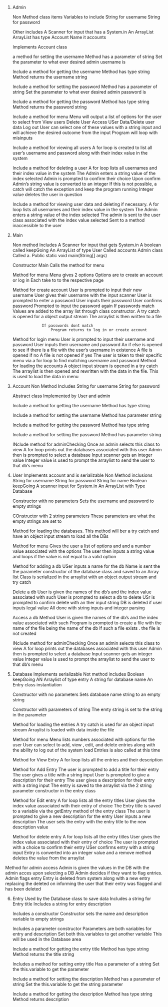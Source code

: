 1. Admin

    Non Method class items
        Variables to include
        String for username
        String for password

    Other includes
        A Scanner for input that has a System.in
        An ArrayList
            ArrayList has type Account
                Name it accounts

    Implements Account class

     a method for setting the username
        Method has a parameter of string
            Set the parameter to what ever desired admin username is

    Include a method for getting the username
        Method has type string
        Method returns the username string

    Include a method for setting the password
        Method has a parameter of string
        Set the parameter to what ever desired admin password is
    
    Include a method for getting the password
        Method has type string
        Method returns the password string

    Include a method for menu
        Menu will output a list of options for the user to select from
            View users
            Delete User
            Access USer Data/Delete user data
            Log out
        User can select one of these values with a string input and will achieve the desired outcome from the input
        Program will loop with misinputs

    Include a method for viewing all users
        A for loop is created to list all user’s username and password along with their index value in the system

    Include a method for deleting a user
        A for loop lists all usernames and their index value in the system
        The Admin enters a string value of the index selected
        Admin is prompted to confirm their choice 
            Upon confirm
            Admin’s string value is converted to an integer
                If this is not possible, a catch will catch the exception and keep the program running
        Integer value deletes the user in question

    Include a method for viewing user data and deleting if necessary.
        A for loop lists all usernames and their index value in the system
        The Admin enters a string value of the index selected
        The admin is sent to the user class associated with the index value selected
        Sent to a method inaccessible to the user

2. Main

    Non method Includes
        A Scanner for input that gets System.in
        A boolean called keepGoing
        An ArrayList of type User
            Called accounts
        Admin class
            Called a.
    Public static void main(String[] args)

    Constructor Main
        Calls the method for menu

    Method for menu
        Menu gives 2 options
            Options are to create an account or log in
            Each take to to the respective page

    Method for create account
        User is prompted to input their new username
            User gives their username with the input scanner
    User is prompted to enter a password
        User inputs their password
            User confirms password
                Prompted to input the password again
                    If passwords match
                        Values are added to the array list through class constructor.
                        A try catch is opened for a object output stream
                        The arraylist is then written to a file

                    If passwords dont match
                        Program returns to log in or create account

    Method for login menu
        User is prompted to input their username and password
            User inputs their username and password
        An if else is opened to see if there is a file with the user’s username in existence
            A file is opened if no
            A file is not opened if yes
        The user is taken to their specific menu via a for loop to find matching username and password
            Method for loading the accounts
        A object input stream is opened in a try catch 
            The arraylist is then opened and rewritten with the data in the file. This is used to load the data in menu 

3. Account
        Non Method Includes
            String for username
            String for password

    Abstract class
        Implemented by User and admin

    Include a method for getting the username
        Method has type string

    Include a method for setting the username
        Method has parameter string

    Include a method for getting the password
        Method has type string

    Include a method for setting the password
        Method has parameter string

    INclude method for adminChecking
        Once an admin selects this class to view
        A for loop prints out the databases associated with this user
    Admin then is prompted to select a database 
        Input scanner gets an integer value
    Integer value is used to prompt the arraylist to send the user to that db’s menu

4. User
    Implements account and is serializable
    Non Method inclusions
        String for username
        String for password
        String for name
        Boolean keepGoing
        A scanner input for System.in
        An ArrayList with Type Database

    Constructor with no parameters
        Sets the username and password to empty strings

    COnstructor with 2 string parameters
    These parameters are what the empty strings are set to

    Method for loading the databases.
        This method will ber a try catch and have an object input stream to load all the DBs

    Method for menu
        Gives the user a list of options and  and a number value associated with the options
        The user then inputs a string value and loops if the value is not equal to a valid option

    Method for adding a db
        USer inputs a name for the db
            Name is sent the the parameter constructor of the database class and saved to an Array list
            Class is serialized in the arraylist with an object output stream and try catch

    Delete a db
        User is given the names of the db’s and the index value associated with such
            User is prompted to select a db to delete
        USr is prompted to confirm delete with an ther input string
            DB is deleted if user inputs legal value
                All done with string inputs and integer parsing

    Access a db Method
        User is given the names of the db’s and the index value associated with such
            Program is prompted to create a file with the name of the file being the name of the db
        If such a file exists . the file is not created

    INclude method for adminChecking
            Once an admin selects this class to view
            A for loop prints out the databases associated with this user
        Admin then is prompted to select a database 
            Input scanner gets an integer value
        Integer value is used to prompt the arraylist to send the user to that db’s menu

5. Database
    Implements serializable
    Not method includes
        Boolean keepGoing
        AN Arraylist of type entry 
        A string for database name
        An Entry class instantiation

    Constructor with no parameters
        Sets database name string to an empty string

    Constructor with parameters of string 
        The emty string is set to the string in the parameter

    Method for loading the entries
        A try catch is used for an object input stream
        Arraylist is loaded with data inside the file

    Method for menu
        Menu lists numbers associated with options for the user
        User can select to add, view , edit, and delete entries along with the ability to log out of the system
        load Entries is also called at this time

    Method for View Entry
        A for loop lists all the entries and their description 

    Method for Add Entry
        The user is prompted to add a title for their entry
            The user gives a title with a string input
        User is prompted to give a description for their entry
            The user gives a description for their entry with a string input
        The entry is saved to the arraylist via the 2 string parameter constructor in the entry class

    Method for Edit entry
        A for loop lists all the entry titles
        User gives the index value associated with their entry of choice
            The Entry title is saved to a variable via the getEntry method of the entry class
        The user is prompted to give a new description for the entry
            User inputs a new description
        The user sets the entry with the entry title to the new description value

    Method for delete entry
        A for loop lists all the entry titles
            User gives the index value associated with their entry of choice
        The user is prompted with a choice to confirm their entry
            USer confirms entry with a string input
    Entry is converted into an integer value and a remove method deletes the value from the arraylist

Method for admin access
    Admin is given the values in the DB with the admin acces upon selecting a DB
        Admin decides if they want to flag entries. 
    Admin flags entry
        Entry is deleted from system along with a new entry replacing the deleted on informing the user that their entry was flagged and has been deleted

6. Entry
    Used by the Database class to save data
    Includes a string for Entry title
    Includes a string for entry description

    Includes a constructor
        Constructor sets the name and description variable to empty strings

    Includes a parameter constructor
        Parameters are both variables for entry and description
        Set both this.variables to get another variable
            This will be used in the Database area

    Include a method for getting the entry title
        Method has type string
            Method returns the title string

    Includes a method for setting entry title
        Has a parameter of a string
        Set the this.variable to get the parameter

    Include a method for setting the description
        Method has a parameter of string
            Set the this.variable to get the string parameter

    Include a method for getting the description
        Method has type string
        Method returns description
